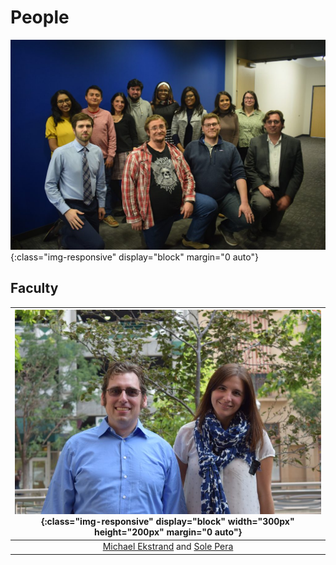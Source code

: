 # People

![piret_group_pic](../images/piret_group_pic.jpg ){:class="img-responsive" display="block" margin="0 auto"}


## Faculty




| ![space-1.jpg](../images/faculty_pic.jpg ){:class="img-responsive" display="block" width="300px" height="200px" margin="0 auto"} | 
|:--:| 
| [Michael Ekstrand](https://md.ekstrandom.net/)  and  [Sole Pera](https://solepera.github.io/) |
